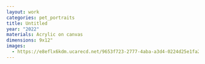 ```yaml
---
layout: work
categories: pet_portraits
title: Untitled
year: "2022"
materials: Acrylic on canvas
dimensions: 9x12"
images:
  - https://e8eflx6kdm.ucarecd.net/9653f723-2777-4aba-a3d4-0224d25e1fa2/-/resize/2400/-/quality/lightest/-/format/auto/
---
```

